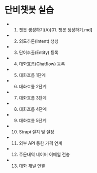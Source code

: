 # 단비챗봇 실습
- 01. 챗봇 생성하기(A)[01. 챗봇 생성하기.md]
- 02. 의도추론(Intent) 생성
- 03. 단어추출(Entity) 등록
- 04. 대화흐름(Chatflow) 등록
- 05. 대화흐름 1단계
- 06. 대화흐름 2단계
- 07. 대화흐름 3단계
- 08. 대화흐름 4단계
- 09. 대화흐름 5단계
- 10. Strapi 설치 및 설정
- 11. 외부 API 통한 가격 연계
- 12. 주문내역 네이버 이메일 전송
- 13. 대화 채널 연결

